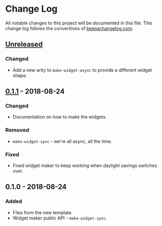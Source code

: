 # Change Log
All notable changes to this project will be documented in this file. This change log follows the conventions of [keepachangelog.com](http://keepachangelog.com/).

## [Unreleased]
### Changed
- Add a new arity to `make-widget-async` to provide a different widget shape.

## [0.1.1] - 2018-08-24
### Changed
- Documentation on how to make the widgets.

### Removed
- `make-widget-sync` - we're all async, all the time.

### Fixed
- Fixed widget maker to keep working when daylight savings switches over.

## 0.1.0 - 2018-08-24
### Added
- Files from the new template.
- Widget maker public API - `make-widget-sync`.

[Unreleased]: https://github.com/your-name/helmet/compare/0.1.1...HEAD
[0.1.1]: https://github.com/your-name/helmet/compare/0.1.0...0.1.1
